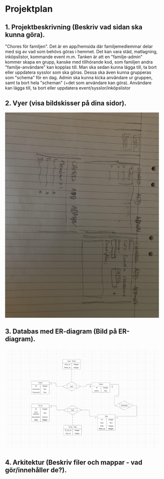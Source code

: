 # Projektplan

## 1. Projektbeskrivning (Beskriv vad sidan ska kunna göra).
"Chores för familjen". Det är en app/hemsida där familjemedlemmar delar med sig av vad som behövs göras i hemmet. Det kan vara städ, matlagning, inköpslistor, kommande event m.m. Tanken är att en "familje-admin" kommer skapa en grupp, kanske med tillhörande kod, som familjen andra "familje-användare" kan kopplas till. Man ska sedan kunna lägga till, ta bort eller uppdatera sysslor som ska göras. Dessa ska även kunna grupperas som "schema" för en dag. Admin ska kunna kicka användare ur gruppen, samt ta bort hela "scheman" (+det som användare kan göra). Användare kan lägga till, ta bort eller uppdatera event/sysslor/inköpslistor
## 2. Vyer (visa bildskisser på dina sidor).
![skiss](Skiss.jpg)
## 3. Databas med ER-diagram (Bild på ER-diagram).
![ERD](ERD.PNG)
## 4. Arkitektur (Beskriv filer och mappar - vad gör/innehåller de?).


